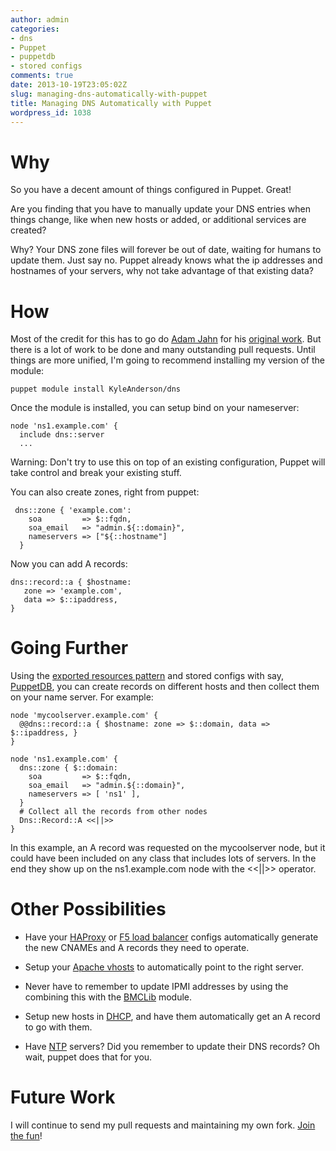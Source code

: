 ```yaml
---
author: admin
categories:
- dns
- Puppet
- puppetdb
- stored configs
comments: true
date: 2013-10-19T23:05:02Z
slug: managing-dns-automatically-with-puppet
title: Managing DNS Automatically with Puppet
wordpress_id: 1038
---
```


# Why


So you have a decent amount of things configured in Puppet. Great!

Are you finding that you have to manually update your DNS entries when things change, like when new hosts or added, or additional services are created?

Why? Your DNS zone files will forever be out of date, waiting for humans to update them. Just say no. Puppet already knows what the ip addresses and hostnames of your servers, why not take advantage of that existing data?


# How


Most of the credit for this has to go do [Adam Jahn](https://github.com/ajjahn) for his [original work](https://github.com/ajjahn/puppet-dns). But there is a lot of work to be done and many outstanding pull requests. Until things are more unified, I'm going to recommend installing my version of the module:

    
    puppet module install KyleAnderson/dns


Once the module is installed, you can setup bind on your nameserver:

    
    node 'ns1.example.com' {
      include dns::server
      ...


Warning: Don't try to use this on top of an existing configuration, Puppet will take control and break your existing stuff.

You can also create zones, right from puppet:

    
     dns::zone { 'example.com':
        soa         => $::fqdn,
        soa_email   => "admin.${::domain}",
        nameservers => ["${::hostname"]
      }


Now you can add A records:

    
    dns::record::a { $hostname:
       zone => 'example.com',
       data => $::ipaddress, 
    }




# Going Further


Using the [exported resources pattern](http://docs.puppetlabs.com/guides/exported_resources.html) and stored configs with say, [PuppetDB](https://docs.puppetlabs.com/puppetdb/latest/), you can create records on different hosts and then collect them on your name server. For example:

    
    node 'mycoolserver.example.com' {
      @@dns::record::a { $hostname: zone => $::domain, data => $::ipaddress, }
    }
    
    node 'ns1.example.com' {
      dns::zone { $::domain:
        soa         => $::fqdn,
        soa_email   => "admin.${::domain}",
        nameservers => [ 'ns1' ],
      }
      # Collect all the records from other nodes
      Dns::Record::A <<||>>
    }


In this example, an A record was requested on the mycoolserver node, but it could have been included on any class that includes lots of servers. In the end they show up on the ns1.example.com node with the <<||>> operator.


# Other Possibilities





	
  * Have your [HAProxy](https://forge.puppetlabs.com/puppetlabs/haproxy) or [F5 load balancer](https://forge.puppetlabs.com/puppetlabs/f5) configs automatically generate the new CNAMEs and A records they need to operate.

	
  * Setup your [Apache vhosts](https://github.com/puppetlabs/puppetlabs-apache#configure-a-virtual-host) to automatically point to the right server.

	
  * Never have to remember to update IPMI addresses by using the combining this with the [BMCLib](https://github.com/logicminds/bmclib) module.

	
  * Setup new hosts in [DHCP](https://forge.puppetlabs.com/zleslie/dhcp), and have them automatically get an A record to go with them.

	
  * Have [NTP](http://forge.puppetlabs.com/puppetlabs/ntp) servers? Did you remember to update their DNS records? Oh wait, puppet does that for you.




# Future Work


I will continue to send my pull requests and maintaining my own fork. [Join the fun](https://github.com/solarkennedy/puppet-dns)!
